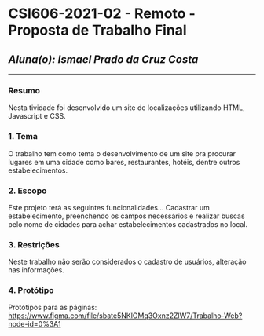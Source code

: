 # **CSI606-2021-02 - Remoto - Proposta de Trabalho Final**
## *Aluna(o): Ismael Prado da Cruz Costa*

--------------

<!-- Descrever um resumo sobre o trabalho. -->

### Resumo

  Nesta tividade foi desenvolvido um site de localizações utilizando HTML, Javascript e CSS.

<!-- Apresentar o tema. -->
### 1. Tema

  O trabalho tem como tema o desenvolvimento de um site pra procurar lugares em uma cidade como bares, restaurantes, hotéis, 
  dentre outros estabelecimentos.

<!-- Descrever e limitar o escopo da aplicação. -->
### 2. Escopo

  Este projeto terá as seguintes funcionalidades...
  Cadastrar um estabelecimento, preenchendo os campos necessários e realizar buscas pelo nome de cidades
  para achar estabelecimentos cadastrados no local.

<!-- Apresentar restrições de funcionalidades e de escopo. -->
### 3. Restrições

  Neste trabalho não serão considerados o cadastro de usuários, alteração nas informações.

<!-- Construir alguns protótipos para a aplicação, disponibilizá-los no Github e descrever o que foi considerado. //-->
### 4. Protótipo

  Protótipos para as páginas: https://www.figma.com/file/sbate5NKlOMq3Oxnz2ZlW7/Trabalho-Web?node-id=0%3A1
